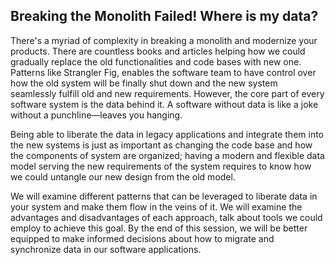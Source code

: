 ## Breaking the Monolith Failed! Where is my data?


There's a myriad of complexity in breaking a monolith and modernize your products. There are countless books and
articles helping how we could gradually replace the old functionalities and code bases with new one. Patterns like
Strangler Fig, enables the software team to have control over how the old system will be finally shut down and the new
system seamlessly fulfill old and new requirements. However, the core part of every software system is the data behind
it. A software without data is like a joke without a punchline—leaves you hanging.

Being able to liberate the data in legacy applications and integrate them into the new systems is just as important as
changing the code base and how the components of system are organized; having a modern and flexible data model serving
the new requirements of the system requires to know how we could untangle our new design from the old model.

We will examine different patterns that can be leveraged to liberate data in your system and make them
flow in the veins of it. We will examine the advantages and disadvantages of each approach, talk about tools we could
employ to achieve this goal. By the end of this session, we will be better equipped to make informed decisions about how
to migrate and synchronize data in our software applications.

